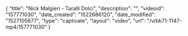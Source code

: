 {
    "title": "Nick Malgieri - Taralli Dolci",
    "description": "",
    "videoid": "157771030",
    "date_created": "1522686120",
    "date_modified": "1527105677",
    "type": "captivate",
    "layout": "video",
    "url": "\/v\/bk71-1147-mp4\/157771030"
}